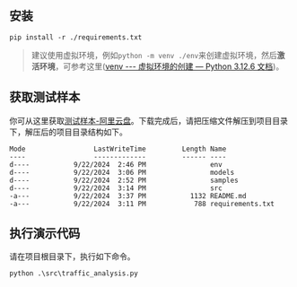 ## 安装

```shell
pip install -r ./requirements.txt
```

> 建议使用虚拟环境，例如`python -m venv ./env`来创建虚拟环境，然后**激活环境**，可参考这里([venv --- 虚拟环境的创建 — Python 3.12.6 文档](https://docs.python.org/zh-cn/3/library/venv.html))。

## 获取测试样本

你可从这里获取[测试样本-阿里云盘](https://www.alipan.com/s/rYymVNLiR1h)。下载完成后，请把压缩文件解压到项目目录下，解压后的项目目录结构如下。

```shell
Mode                 LastWriteTime         Length Name
----                 -------------         ------ ----
d----           9/22/2024  2:46 PM                env
d----           9/22/2024  3:06 PM                models
d----           9/22/2024  2:52 PM                samples
d----           9/22/2024  3:14 PM                src
-a---           9/22/2024  3:37 PM           1132 README.md
-a---           9/22/2024  3:11 PM            788 requirements.txt
```

## 执行演示代码

请在项目根目录下，执行如下命令。

```shell
python .\src\traffic_analysis.py
```


